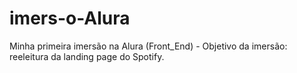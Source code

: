 # imers-o-Alura
Minha primeira imersão na Alura (Front_End) - Objetivo da imersão: reeleitura da landing page do Spotify.

